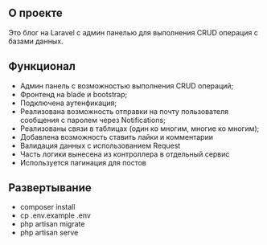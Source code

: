 ## О проекте
Это блог на Laravel с админ панелью для выполнения CRUD операция с базами данных.

## Функционал
- Админ панель с возможностью выполнения CRUD операций;
- Фронтенд на blade и bootstrap;
- Подключена аутенфикация;
- Реализована возможность отправки на почту пользователя сообщения с паролем через Notifications;
- Реализованы связи в таблицах (один ко многим, многие ко многим);
- Добавлена возможность ставить лайки и комментарии
- Валидация данных с использованием Request
- Часть логики вынесена из контроллера в отдельный сервис
- Используется пагинация для постов

## Развертывание
- composer install
- cp .env.example .env
- php artisan migrate
- php artisan serve

